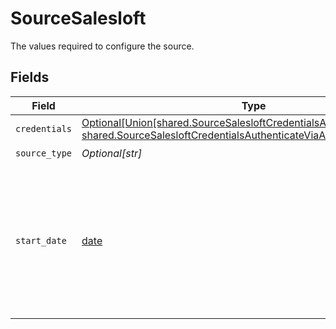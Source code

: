 # SourceSalesloft

The values required to configure the source.


## Fields

| Field                                                                                                                                                                                   | Type                                                                                                                                                                                    | Required                                                                                                                                                                                | Description                                                                                                                                                                             | Example                                                                                                                                                                                 |
| --------------------------------------------------------------------------------------------------------------------------------------------------------------------------------------- | --------------------------------------------------------------------------------------------------------------------------------------------------------------------------------------- | --------------------------------------------------------------------------------------------------------------------------------------------------------------------------------------- | --------------------------------------------------------------------------------------------------------------------------------------------------------------------------------------- | --------------------------------------------------------------------------------------------------------------------------------------------------------------------------------------- |
| `credentials`                                                                                                                                                                           | [Optional[Union[shared.SourceSalesloftCredentialsAuthenticateViaOAuth, shared.SourceSalesloftCredentialsAuthenticateViaAPIKey]]](undefined/models/shared/sourcesalesloftcredentials.md) | :heavy_check_mark:                                                                                                                                                                      | N/A                                                                                                                                                                                     |                                                                                                                                                                                         |
| `source_type`                                                                                                                                                                           | *Optional[str]*                                                                                                                                                                         | :heavy_check_mark:                                                                                                                                                                      | N/A                                                                                                                                                                                     |                                                                                                                                                                                         |
| `start_date`                                                                                                                                                                            | [date](https://docs.python.org/3/library/datetime.html#date-objects)                                                                                                                    | :heavy_check_mark:                                                                                                                                                                      | The date from which you'd like to replicate data for Salesloft API, in the format YYYY-MM-DDT00:00:00Z. All data generated after this date will be replicated.                          | 2020-11-16T00:00:00Z                                                                                                                                                                    |